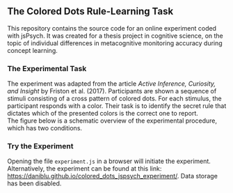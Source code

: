 ## The Colored Dots Rule-Learning Task
This repository contains the source code for an online experiment coded with jsPsych. 
It was created for a thesis project in cognitive science, on the topic of individual differences in metacognitive monitoring accuracy during concept learning.

### The Experimental Task
The experiment was adapted from the article _Active Inference, Curiosity, and Insight_ by Friston et al. (2017). Participants are shown a sequence of stimuli consisting of a cross pattern of colored dots. For each stimulus, the participant responds with a color. Their task is to identify the secret rule that dictates which of the presented colors is the correct one to report.  
The figure below is a schematic overview of the experimental procedure, which has two conditions.

### Try the Experiment
Opening the file ``experiment.js`` in a browser will initiate the experiment. Alternatively, the experiment can be found at this link: https://daniblu.github.io/colored_dots_jspsych_experiment/.
Data storage has been disabled.
